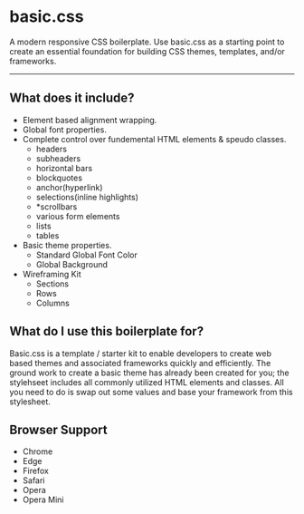 # basic.css
A modern responsive CSS boilerplate. Use basic.css as a starting point to create an essential foundation for building CSS themes, templates, and/or frameworks.

---

## What does it include?
+ Element based alignment wrapping.
+ Global font properties.
+ Complete control over fundemental HTML elements & speudo classes.
  + headers 
  + subheaders
  + horizontal bars
  + blockquotes
  + anchor(hyperlink)
  + selections(inline highlights)
  + *scrollbars
  + various form elements
  + lists
  + tables
+ Basic theme properties.
  + Standard Global Font Color
  + Global Background
+ Wireframing Kit
  + Sections
  + Rows
  + Columns
  
## What do I use this boilerplate for?
Basic.css is a template / starter kit to enable developers to create web based themes and associated frameworks quickly and efficiently. The ground work to create a basic theme has already been created for you; the stylehseet includes all commonly utilized HTML elements and classes. All you need to do is swap out some values and base your framework from this stylesheet.

## Browser Support
+ Chrome
+ Edge
+ Firefox
+ Safari
+ Opera
+ Opera Mini
